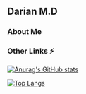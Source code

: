 ## Darian M.D

### About Me 


### Other Links ⚡


[![Anurag's GitHub stats](https://github-readme-stats.vercel.app/api?username=DarianMD&theme=dracula)](https://github.com/anuraghazra/github-readme-stats)

[![Top Langs](https://github-readme-stats.vercel.app/api/top-langs/?username=DarianMD&layout=compact&theme=dracula)](https://github.com/anuraghazra/github-readme-stats)
